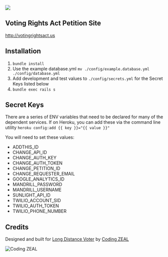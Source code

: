<a href="https://zenhub.com"><img src="https://raw.githubusercontent.com/ZenHubIO/support/master/zenhub-badge.png"></a>

## Voting Rights Act Petition Site

http://votingrightsact.us

Installation
------
1. `bundle install`
2. Use the example database.yml `mv ./config/example.database.yml ./config/database.yml`
3. Add development and test values to `./config/secrets.yml` for the Secret Keys listed below
3. `bundle exec rails s`

Secret Keys
-----
There are a series of ENV variables that need to be declared for many of the dependent services.  If on Heroku, you can add these via the command line utility `heroku config:add {{ key }}="{{ value }}"`

You will need to set these values:
* ADDTHIS_ID
* CHANGE_API_ID
* CHANGE_AUTH_KEY
* CHANGE_AUTH_TOKEN
* CHANGE_PETITION_ID
* CHANGE_REQUESTER_EMAIL
* GOOGLE_ANALYTICS_ID
* MANDRILL_PASSWORD
* MANDRILL_USERNAME
* SUNLIGHT_API_ID
* TWILIO_ACCOUNT_SID
* TWILIO_AUTH_TOKEN
* TWILIO_PHONE_NUMBER

Credits
------
Designed and built for [Long Distance Voter](http://longdistancevoter.org) by [Coding ZEAL](http://codingzeal.com)

![Coding ZEAL](https://googledrive.com/host/0B3TWa6M1MsWeWmxRZWhscllwTzA/ZEAL-logo-final-150.png)
